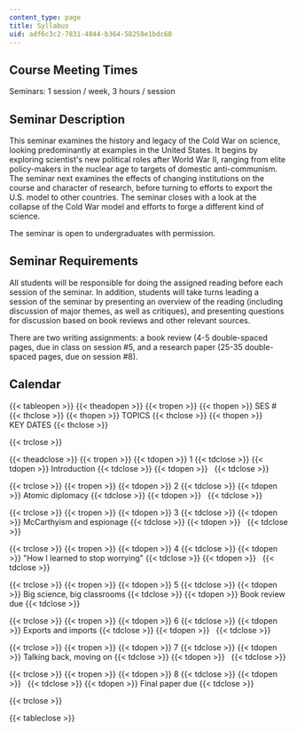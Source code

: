 ```yaml
---
content_type: page
title: Syllabus
uid: adf6c3c2-7831-4844-b364-58258e1bdc68
---
```


Course Meeting Times
--------------------

Seminars: 1 session / week, 3 hours / session

Seminar Description
-------------------

This seminar examines the history and legacy of the Cold War on science, looking predominantly at examples in the United States. It begins by exploring scientist's new political roles after World War II, ranging from elite policy-makers in the nuclear age to targets of domestic anti-communism. The seminar next examines the effects of changing institutions on the course and character of research, before turning to efforts to export the U.S. model to other countries. The seminar closes with a look at the collapse of the Cold War model and efforts to forge a different kind of science.

The seminar is open to undergraduates with permission.

Seminar Requirements
--------------------

All students will be responsible for doing the assigned reading before each session of the seminar. In addition, students will take turns leading a session of the seminar by presenting an overview of the reading (including discussion of major themes, as well as critiques), and presenting questions for discussion based on book reviews and other relevant sources.

There are two writing assignments: a book review (4-5 double-spaced pages, due in class on session #5, and a research paper (25-35 double-spaced pages, due on session #8).

Calendar
--------

{{< tableopen >}}
{{< theadopen >}}
{{< tropen >}}
{{< thopen >}}
SES #
{{< thclose >}}
{{< thopen >}}
TOPICS
{{< thclose >}}
{{< thopen >}}
KEY DATES
{{< thclose >}}

{{< trclose >}}

{{< theadclose >}}
{{< tropen >}}
{{< tdopen >}}
1
{{< tdclose >}}
{{< tdopen >}}
Introduction
{{< tdclose >}}
{{< tdopen >}}
 
{{< tdclose >}}

{{< trclose >}}
{{< tropen >}}
{{< tdopen >}}
2
{{< tdclose >}}
{{< tdopen >}}
Atomic diplomacy
{{< tdclose >}}
{{< tdopen >}}
 
{{< tdclose >}}

{{< trclose >}}
{{< tropen >}}
{{< tdopen >}}
3
{{< tdclose >}}
{{< tdopen >}}
McCarthyism and espionage
{{< tdclose >}}
{{< tdopen >}}
 
{{< tdclose >}}

{{< trclose >}}
{{< tropen >}}
{{< tdopen >}}
4
{{< tdclose >}}
{{< tdopen >}}
"How I learned to stop worrying"
{{< tdclose >}}
{{< tdopen >}}
 
{{< tdclose >}}

{{< trclose >}}
{{< tropen >}}
{{< tdopen >}}
5
{{< tdclose >}}
{{< tdopen >}}
Big science, big classrooms
{{< tdclose >}}
{{< tdopen >}}
Book review due
{{< tdclose >}}

{{< trclose >}}
{{< tropen >}}
{{< tdopen >}}
6
{{< tdclose >}}
{{< tdopen >}}
Exports and imports
{{< tdclose >}}
{{< tdopen >}}
 
{{< tdclose >}}

{{< trclose >}}
{{< tropen >}}
{{< tdopen >}}
7
{{< tdclose >}}
{{< tdopen >}}
Talking back, moving on
{{< tdclose >}}
{{< tdopen >}}
 
{{< tdclose >}}

{{< trclose >}}
{{< tropen >}}
{{< tdopen >}}
8
{{< tdclose >}}
{{< tdopen >}}
 
{{< tdclose >}}
{{< tdopen >}}
Final paper due
{{< tdclose >}}

{{< trclose >}}

{{< tableclose >}}